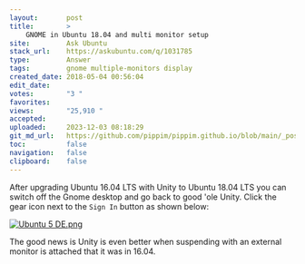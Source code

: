 ```yaml
---
layout:       post
title:        >
    GNOME in Ubuntu 18.04 and multi monitor setup
site:         Ask Ubuntu
stack_url:    https://askubuntu.com/q/1031785
type:         Answer
tags:         gnome multiple-monitors display
created_date: 2018-05-04 00:56:04
edit_date:    
votes:        "3 "
favorites:    
views:        "25,910 "
accepted:     
uploaded:     2023-12-03 08:18:29
git_md_url:   https://github.com/pippim/pippim.github.io/blob/main/_posts/2018/2018-05-04-GNOME-in-Ubuntu-18.04-and-multi-monitor-setup.md
toc:          false
navigation:   false
clipboard:    false
---
```


After upgrading Ubuntu 16.04 LTS with Unity to Ubuntu 18.04 LTS you can switch off the Gnome desktop and go back to good 'ole Unity. Click the gear icon next to the `Sign In` button as shown below:

[![Ubuntu 5 DE.png][1]][1]

The good news is Unity is even better when suspending with an external monitor is attached that it was in 16.04.

  [1]: https://i.stack.imgur.com/MoxHd.jpg

